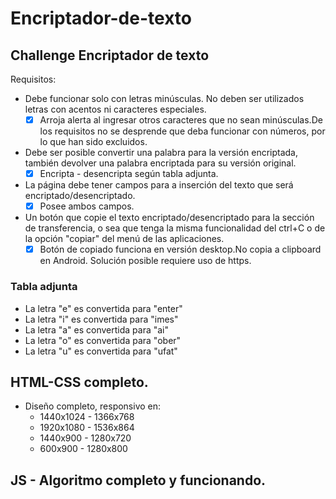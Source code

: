 # Encriptador-de-texto
## Challenge Encriptador de texto
Requisitos:
 
- Debe funcionar solo con letras minúsculas. No deben ser utilizados letras con acentos ni caracteres especiales.
    - [x] Arroja alerta al ingresar 
           otros caracteres que no sean   minúsculas.De los requisitos no se desprende que deba funcionar con números, por lo que han sido excluidos.
- Debe ser posible convertir una palabra para la versión encriptada, 
  también devolver una palabra encriptada para su versión original.
    - [x] Encripta - desencripta según tabla adjunta.
- La página debe tener campos para a inserción del texto que será 
  encriptado/desencriptado. 
    - [x] Posee ambos campos. 
- Un botón que copie el texto encriptado/desencriptado para la sección de transferencia, o sea que tenga la misma funcionalidad del ctrl+C o de la opción "copiar" del menú de las aplicaciones.
    - [x] Botón de copiado funciona en versión desktop.No copia a clipboard en Android. Solución posible requiere uso de https.

### Tabla adjunta
- La letra "e" es convertida para "enter"
- La letra "i" es convertida para "imes"
- La letra "a" es convertida para "ai"
- La letra "o" es convertida para "ober"
- La letra "u" es convertida para "ufat"

## HTML-CSS completo.
  - Diseño completo, responsivo en:
    - 1440x1024  - 1366x768
    - 1920x1080  - 1536x864
    - 1440x900   - 1280x720
    - 600x900  - 1280x800
## JS - Algoritmo completo y funcionando.
  

